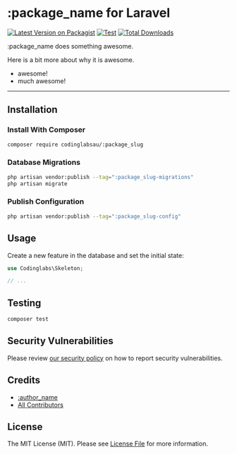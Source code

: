 # :package_name for Laravel

[![Latest Version on Packagist](https://img.shields.io/packagist/v/codinglabsau/:package_slug.svg?style=flat-square)](https://packagist.org/packages/codinglabsau/:package_slug)
[![Test](https://github.com/codinglabsau/:package_slug/actions/workflows/run-tests.yml/badge.svg)](https://github.com/codinglabsau/:package_slug/actions/workflows/run-tests.yml)
[![Total Downloads](https://img.shields.io/packagist/dt/codinglabsau/:package_slug.svg?style=flat-square)](https://packagist.org/packages/codinglabsau/:package_slug)

:package_name does something awesome.

Here is a bit more about why it is awesome.

- awesome!
- much awesome!

___
## Installation

### Install With Composer
```bash
composer require codinglabsau/:package_slug
```

### Database Migrations
```bash
php artisan vendor:publish --tag=":package_slug-migrations"
php artisan migrate
```

### Publish Configuration
```bash
php artisan vendor:publish --tag=":package_slug-config"
```

## Usage
Create a new feature in the database and set the initial state:
```php
use Codinglabs\Skeleton;

// ...
```

## Testing
```bash
composer test
```

## Security Vulnerabilities
Please review [our security policy](../../security/policy) on how to report security vulnerabilities.

## Credits
- [:author_name](https://github.com/:author_username)
- [All Contributors](../../contributors)

## License
The MIT License (MIT). Please see [License File](LICENSE.md) for more information.
